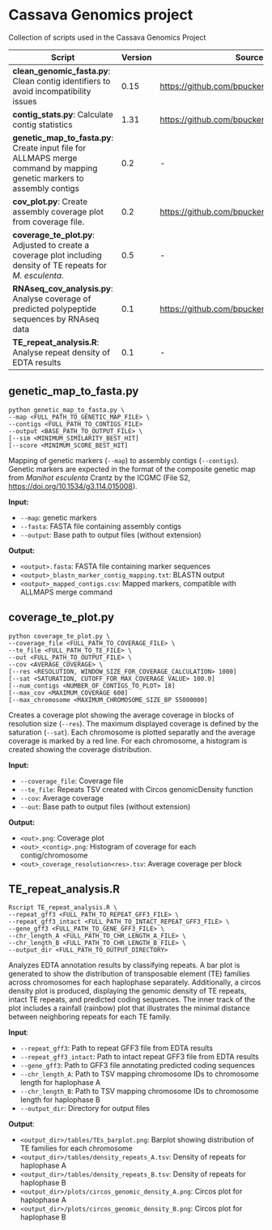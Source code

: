 # Cassava Genomics project
Collection of scripts used in the Cassava Genomics Project

| Script                                                                                                   | Version | Source                                              | Cite                                                |
|-----------------------------------------------------------------------------------------------------------------------|---------|-----------------------------------------------------|-----------------------------------------------------|
| **clean_genomic_fasta.py**: Clean contig identifiers to avoid incompatibility issues                                   | 0.15    | https://github.com/bpucker/GenomeAssembly/           | [10.1101/2023.06.27.546741](https://doi.org/10.1101/2023.06.27.546741)           |
| **contig_stats.py**: Calculate contig statistics                                                                       | 1.31    | https://github.com/bpucker/script_collection/        | [10.1371/journal.pone.0164321](https://doi.org/10.1371/journal.pone.0164321)     |
| **genetic_map_to_fasta.py**: Create input file for ALLMAPS merge command by mapping genetic markers to assembly contigs | 0.2     | -                                                   | TODO                                                |
| **cov_plot.py**: Create assembly coverage plot from coverage file.                                                     | 0.2     | https://github.com/bpucker/At7                      | [10.1371/journal.pone.0164321](https://doi.org/10.1371/journal.pone.0164321)     |
| **coverage_te_plot.py**: Adjusted to create a coverage plot including density of TE repeats for *M. esculenta*.        | 0.5     | -                                                   | [10.1371/journal.pone.0164321](https://doi.org/10.1371/journal.pone.0164321)     |
| **RNAseq_cov_analysis.py**: Analyse coverage of predicted polypeptide sequences by RNAseq data                         | 0.1     | https://github.com/bpucker/GenomeAssembly/           | [10.1101/2023.06.27.546741](https://doi.org/10.1101/2023.06.27.546741)           |
| **TE_repeat_analysis.R**: Analyse repeat density of EDTA results | 0.1       | -                                                   | [10.1038/s41597-023-02800-0](https://doi.org/10.1038/s41597-023-02800-0)                                                   |



## genetic_map_to_fasta.py
```
python genetic_map_to_fasta.py \
--map <FULL_PATH_TO_GENETIC_MAP_FILE> \
--contigs <FULL_PATH_TO_CONTIGS_FILE>
--output <BASE_PATH_TO_OUTPUT_FILE> \
[--sim <MINIMUM_SIMILARITY_BEST_HIT]
[--score <MINIMUM_SCORE_BEST_HIT]
```
Mapping of genetic markers (`--map`) to assembly contigs (`--contigs`). Genetic markers are expected in the format of the composite genetic map from *Manihot esculenta* Crantz by the ICGMC (File S2, https://doi.org/10.1534/g3.114.015008).

**Input:**
- `--map`: genetic markers
- `--fasta`: FASTA file containing assembly contigs
- `--output`: Base path to output files (without extension)

**Output:**
- `<output>.fasta`: FASTA file containing marker sequences
- `<output>_blastn_marker_contig_mapping.txt`: BLASTN output
- `<output>_mapped_contigs.csv`: Mapped markers, compatible with ALLMAPS merge command

## coverage_te_plot.py
```
python coverage_te_plot.py \
--coverage_file <FULL_PATH_TO_COVERAGE_FILE> \
--te_file <FULL_PATH_TO_TE_FILE> \
--out <FULL_PATH_TO_OUTPUT_FILE> \
--cov <AVERAGE_COVERAGE> \
[--res <RESOLUTION, WINDOW_SIZE_FOR_COVERAGE_CALCULATION> 1000]
[--sat <SATURATION, CUTOFF_FOR_MAX_COVERAGE_VALUE> 100.0]
[--num_contigs <NUMBER_OF_CONTIGS_TO_PLOT> 18]
[--max_cov <MAXIMUM_COVERAGE 600]
[--max_chromosome <MAXIMUM_CHROMOSOME_SIZE_BP 55000000]
```
Creates a coverage plot showing the average coverage in blocks of resolution size (`--res`). The maximum displayed coverage is defined by the saturation (`--sat`). Each chromosome is plotted separatly and the average coverage is marked by a red line. For each chromosome, a histogram is created showing the coverage distribution.

**Input:**
- `--coverage_file`: Coverage file
- `--te_file`: Repeats TSV created with Circos genomicDensity function
- `--cov`: Average coverage
- `--out`: Base path to output files (without extension)

**Output:**
- `<out>.png`: Coverage plot
- `<out>_<contig>.png`: Histogram of coverage for each contig/chromosome
- `<out>_coverage_resolution<res>.tsv`: Average coverage per block

## TE_repeat_analysis.R
```
Rscript TE_repeat_analysis.R \
--repeat_gff3 <FULL_PATH_TO_REPEAT_GFF3_FILE> \
--repeat_gff3_intact <FULL_PATH_TO_INTACT_REPEAT_GFF3_FILE> \
--gene_gff3 <FULL_PATH_TO_GENE_GFF3_FILE> \
--chr_length_A <FULL_PATH_TO_CHR_LENGTH_A_FILE> \
--chr_length_B <FULL_PATH_TO_CHR_LENGTH_B_FILE> \
--output_dir <FULL_PATH_TO_OUTPUT_DIRECTORY>
```
Analyzes EDTA annotation results by classifying repeats. A bar plot is generated to show the distribution of transposable element (TE) families across chromosomes for each haplophase separately. Additionally, a circos density plot is produced, displaying the genomic density of TE repeats, intact TE repeats, and predicted coding sequences. The inner track of the plot includes a rainfall (rainbow) plot that illustrates the minimal distance between neighboring repeats for each TE family.

**Input**:
- `--repeat_gff3`: Path to repeat GFF3 file from EDTA results
- `--repeat_gff3_intact`: Path to intact repeat GFF3 file from EDTA results
- `--gene_gff3`: Path to GFF3 file annotating predicted coding sequences
- `--chr_length_A`: Path to TSV mapping chromosome IDs to chromosome length for haplophase A
- `--chr_length_B`: Path to TSV mapping chromosome IDs to chromosome length for haplophase B
- `--output_dir`: Directory for output files

**Output**:
- `<output_dir>/tables/TEs_barplot.png`: Barplot showing distribution of TE families for each chromosome
- `<output_dir>/tables/density_repeats_A.tsv`: Density of repeats for haplophase A
- `<output_dir>/tables/density_repeats_B.tsv`: Density of repeats for haplophase B
- `<output_dir>/plots/circos_genomic_density_A.png`: Circos plot for haplophase A
- `<output_dir>/plots/circos_genomic_density_B.png`: Circos plot for haplophase B
